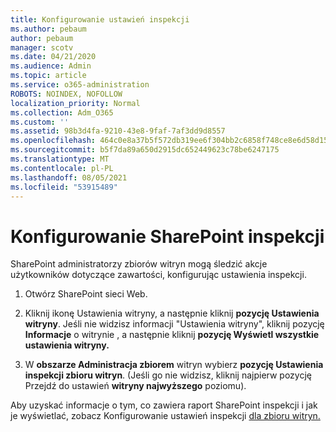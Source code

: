 ```yaml
---
title: Konfigurowanie ustawień inspekcji
ms.author: pebaum
author: pebaum
manager: scotv
ms.date: 04/21/2020
ms.audience: Admin
ms.topic: article
ms.service: o365-administration
ROBOTS: NOINDEX, NOFOLLOW
localization_priority: Normal
ms.collection: Adm_O365
ms.custom: ''
ms.assetid: 98b3d4fa-9210-43e8-9faf-7af3dd9d8557
ms.openlocfilehash: 464c0e8a37b5f572db319ee6f304bb2c6858f748ce8e6d58d155e458ce8517a1
ms.sourcegitcommit: b5f7da89a650d2915dc652449623c78be6247175
ms.translationtype: MT
ms.contentlocale: pl-PL
ms.lasthandoff: 08/05/2021
ms.locfileid: "53915489"
---
```

# <a name="configure-sharepoint-audit-settings"></a>Konfigurowanie SharePoint inspekcji

SharePoint administratorzy zbiorów witryn mogą śledzić akcje użytkowników dotyczące zawartości, konfigurując ustawienia inspekcji.
  
1. Otwórz SharePoint sieci Web.
    
2. Kliknij ikonę Ustawienia witryny, a następnie kliknij **pozycję Ustawienia witryny**. Jeśli nie widzisz informacji "Ustawienia witryny", kliknij pozycję **Informacje** o witrynie , a następnie kliknij **pozycję Wyświetl wszystkie ustawienia witryny.**
    
3. W **obszarze Administracja zbiorem** witryn wybierz **pozycję Ustawienia inspekcji zbioru witryn**. (Jeśli go nie widzisz, kliknij najpierw pozycję Przejdź do ustawień **witryny najwyższego** poziomu). 
    
Aby uzyskać informacje o tym, co zawiera raport SharePoint inspekcji i jak je wyświetlać, zobacz Konfigurowanie ustawień inspekcji [dla zbioru witryn.](https://go.microsoft.com/fwlink/?linkid=404050)
  

